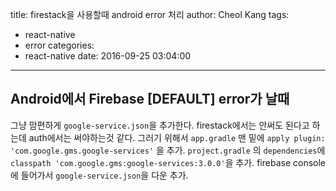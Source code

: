 title: firestack을 사용할때 android error 처리
author: Cheol Kang
tags:
  - react-native
  - error
categories:
  - react-native
date: 2016-09-25 03:04:00
---
## Android에서 Firebase [DEFAULT] error가 날때
그냥 맘편하게 `google-service.json`을 추가한다. firestack에서는 안써도 된다고 하는데 auth에서는 써야하는것 같다. 그러기 위해서 `app.gradle` 맨 밑에 `apply plugin: 'com.google.gms.google-services'` 을 추가. `project.gradle` 의 `dependencies`에 `classpath 'com.google.gms:google-services:3.0.0'`을 추가. firebase console에 들어가서 `google-service.json`을 다운 추가.